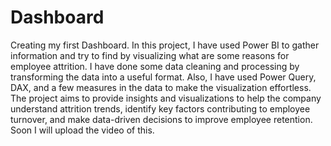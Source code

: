 # Dashboard
Creating my first Dashboard.
In this project, I have used Power BI to gather information and try to find by visualizing what are some reasons for employee attrition. I have done some data cleaning and processing by transforming the data into a useful format. Also, I have used Power Query, DAX, and a few measures in the data to make the visualization effortless.
The project aims to provide insights and visualizations to help the company understand attrition trends, identify key factors contributing to employee turnover, and make data-driven decisions to improve employee retention.
Soon I will upload the video of this.
